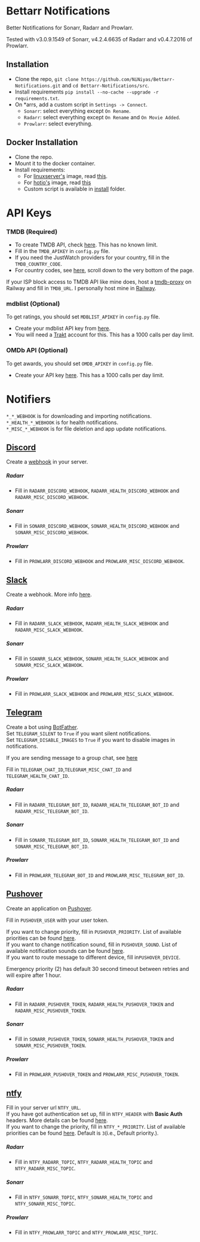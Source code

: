 # Bettarr Notifications

Better Notifications for Sonarr, Radarr and Prowlarr.

Tested with v3.0.9.1549 of Sonarr, v4.2.4.6635 of Radarr and v0.4.7.2016 of Prowlarr.

## Installation

- Clone the repo, `git clone https://github.com/NiNiyas/Bettarr-Notifications.git` and `cd Bettarr-Notifications/src`.
- Install requirements `pip install --no-cache --upgrade -r requirements.txt`.
- On *arrs, add a custom script in `Settings -> Connect`.
    - `Sonarr`: select everything except `On Rename`.
    - `Radarr`: select everything except `On Rename` and `On Movie Added`.
    - `Prowlarr`: select everything.

## Docker Installation

- Clone the repo.
- Mount it to the docker container.
- Install requirements:
    - For [linuxserver's](https://linuxserver.io/) image,
      read [this](https://www.linuxserver.io/blog/2019-09-14-customizing-our-containers).
    - For [hotio's](https://hotio.dev/) image, read [this](https://hotio.dev/faq/#guides)
    - Custom script is available in [install](https://github.com/NiNiyas/Bettarr-Notifications/tree/master/src/install)
      folder.

# API Keys

### TMDB (Required)

- To create TMDB API, check [here](https://www.themoviedb.org/settings/api). This has no known limit.
- Fill in the `TMDB_APIKEY` in `config.py` file.
- If you need the JustWatch providers for your country, fill in the `TMDB_COUNTRY_CODE`.
- For country codes, see [here](https://www.justwatch.com/), scroll down to the very bottom of the page.

If your ISP block access to TMDB API like mine does, host a [tmdb-proxy](https://github.com/chervontsev/tmdb-proxy) on
Railway and fill in `TMDB_URL`. I personally host mine in [Railway](https://railway.app).

### mdblist (Optional)

To get ratings, you should set `MDBLIST_APIKEY` in `config.py` file.

- Create your mdblist API key from [here](https://mdblist.com/).
- You will need a [Trakt](https://trakt.tv) account for this. This has a 1000 calls per day limit.

### OMDb API (Optional)

To get awards, you should set `OMDB_APIKEY` in `config.py` file.

- Create your API key [here](https://www.omdbapi.com/apikey.aspx). This has a 1000 calls per day limit.

# Notifiers

`*_*_WEBHOOK` is for downloading and importing notifications. \
`*_HEALTH_*_WEBHOOK` is for health notifications. \
`*_MISC_*_WEBHOOK` is for file deletion and app update notifications.

## [Discord](https://discord.com/)

Create a [webhook](https://support.discord.com/hc/en-us/articles/228383668-Intro-to-Webhooks) in your server.

##### Radarr

- Fill in `RADARR_DISCORD_WEBHOOK`, `RADARR_HEALTH_DISCORD_WEBHOOK` and `RADARR_MISC_DISCORD_WEBHOOK`.

##### Sonarr

- Fill in `SONARR_DISCORD_WEBHOOK`, `SONARR_HEALTH_DISCORD_WEBHOOK` and `SONARR_MISC_DISCORD_WEBHOOK`.

##### Prowlarr

- Fill in `PROWLARR_DISCORD_WEBHOOK` and `PROWLARR_MISC_DISCORD_WEBHOOK`.

## [Slack](https://slack.com)

Create a webhook. More info [here](https://api.slack.com/messaging/webhooks#create_a_webhook).

##### Radarr

- Fill in `RADARR_SLACK_WEBHOOK`, `RADARR_HEALTH_SLACK_WEBHOOK` and `RADARR_MISC_SLACK_WEBHOOK`.

##### Sonarr

- Fill in `SOANRR_SLACK_WEBHOOK`, `SONARR_HEALTH_SLACK_WEBHOOK` and `SONARR_MISC_SLACK_WEBHOOK`.

##### Prowlarr

- Fill in `PROWLARR_SLACK_WEBHOOK` and `PROWLARR_MISC_SLACK_WEBHOOK`.

## [Telegram](https://telegram.org/)

Create a bot using [BotFather](https://t.me/botfather). \
Set `TELEGRAM_SILENT` to `True` if you want silent notifications. \
Set `TELEGRAM_DISABLE_IMAGES` to `True` if you want to disable images in notifications.

If you are sending message to a group chat,
see [here](https://stackoverflow.com/questions/32423837/telegram-bot-how-to-get-a-group-chat-id)

Fill in `TELEGRAM_CHAT_ID`,`TELEGRAM_MISC_CHAT_ID` and `TELEGRAM_HEALTH_CHAT_ID`.

##### Radarr

- Fill in `RADARR_TELEGRAM_BOT_ID`, `RADARR_HEALTH_TELEGRAM_BOT_ID` and `RADARR_MISC_TELEGRAM_BOT_ID`.

##### Sonarr

- Fill in `SONARR_TELEGRAM_BOT_ID`, `SONARR_HEALTH_TELEGRAM_BOT_ID` and `SONARR_MISC_TELEGRAM_BOT_ID`.

##### Prowlarr

- Fill in `PROWLARR_TELEGRAM_BOT_ID` and `PROWLARR_MISC_TELEGRAM_BOT_ID`.

## [Pushover](https://pushover.net)

Create an application on [Pushover](https://pushover.net).

Fill in `PUSHOVER_USER` with your user token.

If you want to change priority, fill in `PUSHOVER_PRIORITY`. List of available
priorities can be found [here](https://pushover.net/api#priority).\
If you want to change notification sound, fill in `PUSHOVER_SOUND`. List of available
notification sounds can be found [here](https://pushover.net/api#sounds).\
If you want to route message to different device, fill in`PUSHOVER_DEVICE`.

Emergency priority (2) has default 30 second timeout between retries and will expire after 1 hour.

##### Radarr

- Fill in `RADARR_PUSHOVER_TOKEN`, `RADARR_HEALTH_PUSHOVER_TOKEN` and `RADARR_MISC_PUSHOVER_TOKEN`.

##### Sonarr

- Fill in `SONARR_PUSHOVER_TOKEN`, `SONARR_HEALTH_PUSHOVER_TOKEN` and `SONARR_MISC_PUSHOVER_TOKEN`.

##### Prowlarr

- Fill in `PROWLARR_PUSHOVER_TOKEN` and `PROWLARR_MISC_PUSHOVER_TOKEN`.

## [ntfy](https://ntfy.sh)

Fill in your server url `NTFY_URL`. \
If you have got authentication set up, fill in `NTFY_HEADER` with **Basic Auth** headers. More details can be
found [here](https://ntfy.sh/docs/publish/#authentication). \
If you want to change the priority, fill in `NTFY_*_PRIORITY`. List of available priorities can be
found [here](https://ntfy.sh/docs/publish/#message-priority). Default is `3`(i.e., Default priority.).

##### Radarr

- Fill in `NTFY_RADARR_TOPIC`, `NTFY_RADARR_HEALTH_TOPIC` and `NTFY_RADARR_MISC_TOPIC`.

##### Sonarr

- Fill in `NTFY_SONARR_TOPIC`, `NTFY_SONARR_HEALTH_TOPIC` and `NTFY_SONARR_MISC_TOPIC`.

##### Prowlarr

- Fill in `NTFY_PROWLARR_TOPIC` and `NTFY_PROWLARR_MISC_TOPIC`.
